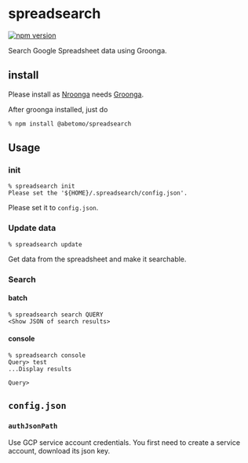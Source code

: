 # spreadsearch

[![npm version](https://badge.fury.io/js/%40abetomo%2Fspreadsearch.svg)](https://badge.fury.io/js/%40abetomo%2Fspreadsearch)

Search Google Spreadsheet data using Groonga.

## install
[Groonga]:http://groonga.org/
[Nroonga]:https://nroonga.github.io/

Please install as [Nroonga][] needs [Groonga][].

After groonga installed, just do

```
% npm install @abetomo/spreadsearch
```

## Usage
### init
```
% spreadsearch init
Please set the '${HOME}/.spreadsearch/config.json'.
```

Please set it to `config.json`.

### Update data
```
% spreadsearch update
```

Get data from the spreadsheet and make it searchable.

### Search
#### batch
```
% spreadsearch search QUERY
<Show JSON of search results>
```

#### console
```
% spreadsearch console
Query> test
...Display results

Query>
```

## `config.json`
### `authJsonPath`
Use GCP service account credentials. You first need to create a service account, download its json key.

